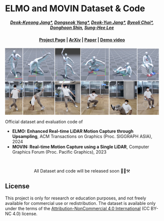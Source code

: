 # ELMO and MOVIN Dataset & Code

#####  <p align="center"> [Deok-Kyeong Jang*](https://dk-jang.github.io), [Dongseok Yang*](https://linkedin.com/in/dongseok-yang-868045203), [Deok-Yun Jang*](https://linkedin.com/in/deok-yun-jang-a2851b161), [Byeoli Choi*](https://linkedin.com/in/byeol2ya), [Donghoon Shin](https://linkedin.com/in/donghoon-shin-376899117), [Sung-Hee Lee](https://lava.kaist.ac.kr/?page_id=41)</p>
 
#### <p align="center">[Project Page](https://movin3d.github.io/ELMO_SIGASIA2024/) | [ArXiv]() | [Paper]() | [Demo video]()</p>

<p align="center">
    <img src="images/teaser2.png" align="center"> 
</p>

Official dataset and evaluation code of 
- **ELMO: Enhanced Real-time LiDAR Motion Capture through Upsampling**, ACM Transactions on Graphics (Proc. SIGGRAPH ASIA), 2024
- **MOVIN: Real-time Motion Capture using a Single LiDAR**, Computer Graphics Forum (Proc. Pacific Graphics), 2023

<br>
<p align="center"> All Dataset and code will be released soon 👷🚧⚒️ </p>


## License
This project is only for research or education purposes, and not freely available for commercial use or redistribution. 
The dataset is available only under the terms of the [Attribution-NonCommercial 4.0 International](https://creativecommons.org/licenses/by-nc/4.0/legalcode) (CC BY-NC 4.0) license.
